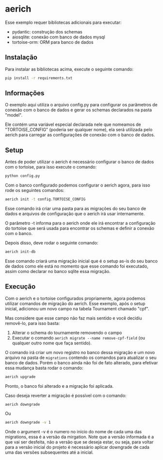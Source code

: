 # aerich

Esse exemplo requer bibliotecas adicionais para executar:

-   pydantic: construção dos schemas
-   aiosqlite: conexão com banco de dados mysql
-   tortoise-orm: ORM para banco de dados

## Instalação

Para instalar as bibliotecas acima, execute o seguinte comando:

```bash
pip install -r requirements.txt
```

## Informações

O exemplo aqui utiliza o arquivo config.py para configurar os parâmetros de conexão com o banco de dados e gerar os schemas declarados na pasta "model".

Ele contém uma variável especial declarada nele que nomeamos de "TORTOISE_CONFIG" (poderia ser qualquer nome), ela será utilizada pelo aerich para carregar as configurações de conexão com o banco de dados.

## Setup

Antes de poder utilizar o aerich é necessário configurar o banco de dados com o tortoise, para isso execute o comando:

```bash
python config.py
```

Com o banco configurado podemos configurar o aerich agora, para isso rode os seguintes comandos:

```bash
aerich init -t config.TORTOISE_CONFIG
```

Esse comando irá criar uma pasta para as migrações do seu banco de dados e arquivos de configuração que o aerich irá usar internamente.

O parâmetro -t informa para o aerich onde ele irá encontrar a configuração do tortoise que será usada para encontrar os schemas e definir a conexão com o banco.

Depois disso, deve rodar o seguinte comando:

```bash
aerich init-db
```

Esse comando criará uma migração inicial que é o setup as-is do seu banco de dados como ele está no momento que esse comando foi executado, assim como declarar no banco sqlite essa migração.

## Execução

Com o aerich e o tortoise configurados propriamente, agora podemos utilizar comandos de migração do aerich. Esse exemplo, após o setup inicial, adicionou um novo campo na tabela Tournament chamado "cpf".

Mas considere que esse campo não faz mais sentido e você decidiu removê-lo, para isso basta:

1. Alterar o schema do tournamente removendo o campo
2. Executar o comando `aerich migrate --name remove-cpf-field` (ou qualquer outro nome que faça sentido).

O comando irá criar um novo registro no banco dessa migração e um novo arquivo na pasta de `migrations` contendo os comandos para atualizar o seu banco de dados. Porém o banco ainda não foi de fato alterado, para efetivar essa mudança basta rodar o comando:

```bash
aerich upgrade
```

Pronto, o banco foi alterado e a migração foi aplicada.

Caso deseja reverter a migração é possível com o comando:

```bash
aerich downgrade
```

Ou

```bash
aerich downgrade -v 1
```

Onde o argument -v é o numero no início do nome de cada uma das migrations, essa é a versão da mirgation.
Note que a versão informada é a que vai ser desfeita, não a versão que se deseja estar, ou seja, para voltar para a versão inicial do projeto é necessário aplicar downgrade de cada uma das versões subsequentes até a inicial.
